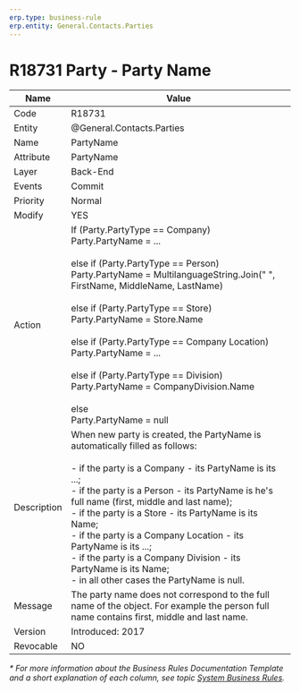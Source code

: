 ```yaml
---
erp.type: business-rule
erp.entity: General.Contacts.Parties
---
```


# R18731 Party - Party Name

| Name | Value |
| ---- | ----- |
| Code | R18731 |
| Entity | @General.Contacts.Parties |
| Name | PartyName |
| Attribute | PartyName |
| Layer | Back-End |
| Events | Commit |
| Priority | Normal |
| Modify | YES |
| Action | If (Party.PartyType == Company)<br/>Party.PartyName = ...<br/><br/>else if (Party.PartyType == Person)<br/>Party.PartyName = MultilanguageString.Join(" ", FirstName, MiddleName, LastName)<br/><br/>else if (Party.PartyType == Store)<br/>Party.PartyName = Store.Name<br/><br/>else if (Party.PartyType == Company Location)<br/>Party.PartyName = ...<br/><br/>else if (Party.PartyType == Division)<br/>Party.PartyName = CompanyDivision.Name<br/><br/>else<br/>Party.PartyName = null |
| Description| When new party is created, the PartyName is automatically filled as follows:<br/><br/>-   if the party is a Company - its PartyName is its ...;<br>-   if the party is a Person - its PartyName is he\'s full name (first, middle and last name);<br/>-   if the party is a Store - its PartyName is its Name;<br/>-   if the party is a Company Location - its PartyName is its ...;<br/>-   if the party is a Company Division - its PartyName is its Name;<br>-   in all other cases the PartyName is null.|
| Message | The party name does not correspond to the full name of the object. For example the person full name contains first, middle and last name.|
| Version | Introduced: 2017 |
| Revocable | NO |

*\* For more information about the Business Rules Documentation Template and a short explanation of each column, see
topic [System Business Rules](../templates/template-description-system-business-rules.md).*
